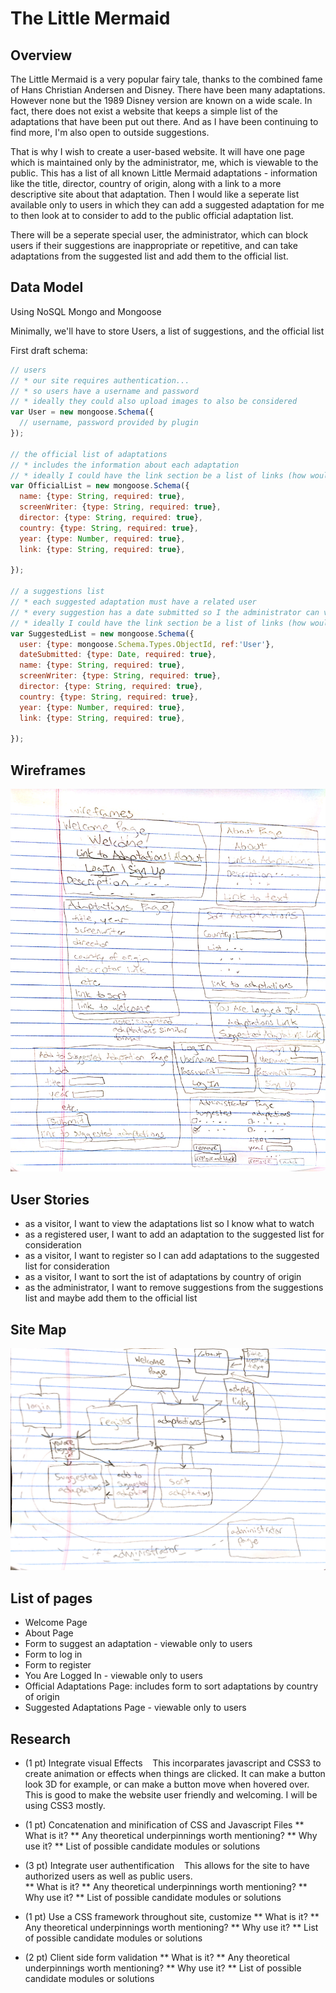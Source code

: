 
# The Little Mermaid

## Overview

The Little Mermaid is a very popular fairy tale, thanks to the combined fame of Hans Christian Andersen and Disney.  There have been many adaptations.  However none but the 1989 Disney version are known on a wide scale.  In fact, there does not exist a website that keeps a simple list of the adaptations that have been put out there.  And as I have been continuing to find more, I'm also open to outside suggestions.  

That is why I wish to create a user-based website.  It will have one page which is maintained only by the administrator, me, which is viewable to the public.  This has a list of all known Little Mermaid adaptations - information like the title, director, country of origin, along with a link to a more descriptive site about that adaptation.  Then I would like a seperate list available only to users in which they can add a suggested adaptation for me to then look at to consider to add to the public official adaptation list.

There will be a seperate special user, the administrator, which can block users if their suggestions are inappropriate or repetitive, and can take adaptations from the suggested list and add them to the official list.


## Data Model

Using NoSQL Mongo and Mongoose

Minimally, we'll have to store Users, a list of suggestions, and the official list

First draft schema:

```javascript
// users
// * our site requires authentication...
// * so users have a username and password
// * ideally they could also upload images to also be considered
var User = new mongoose.Schema({
  // username, password provided by plugin
});

// the official list of adaptations
// * includes the information about each adaptation
// * ideally I could have the link section be a list of links (how would this be done?)
var OfficialList = new mongoose.Schema({
  name: {type: String, required: true},
  screenWriter: {type: String, required: true},
  director: {type: String, required: true},
  country: {type: String, required: true},
  year: {type: Number, required: true},
  link: {type: String, required: true},
	
});

// a suggestions list
// * each suggested adaptation must have a related user
// * every suggestion has a date submitted so I the administrator can view them in order submitted
// * ideally I could have the link section be a list of links (how would this be done?)
var SuggestedList = new mongoose.Schema({
  user: {type: mongoose.Schema.Types.ObjectId, ref:'User'},
  dateSubmitted: {type: Date, required: true},
  name: {type: String, required: true},
  screenWriter: {type: String, required: true},
  director: {type: String, required: true},
  country: {type: String, required: true},
  year: {type: Number, required: true},
  link: {type: String, required: true},
	
});
```

## Wireframes

![wireframes](img/wireframes.jpg)

## User Stories

* as a visitor, I want to view the adaptations list so I know what to watch
* as a registered user, I want to add an adaptation to the suggested list for consideration
* as a visitor, I want to register so I can add adaptations to the suggested list for consideration
* as a visitor, I want to sort the ist of adaptations by country of origin
* as the administrator, I want to remove suggestions from the suggestions list and maybe add them to the official list

## Site Map

![site map](img/siteMap.jpg)

## List of pages

* Welcome Page
* About Page
* Form to suggest an adaptation - viewable only to users
* Form to log in
* Form to register
* You Are Logged In - viewable only to users
* Official Adaptations Page: includes form to sort adaptations by country of origin
* Suggested Adaptations Page - viewable only to users

## Research

* (1 pt) Integrate visual Effects
&nbsp;&nbsp; This incorparates javascript and CSS3 to create animation or effects when things are clicked.  It can make a button look 3D for example, or can make a button move when hovered over.  This is good to make the website user friendly and welcoming.  I will be using CSS3 mostly.

* (1 pt) Concatenation and minification of CSS and Javascript Files
** What is it?
** Any theoretical underpinnings worth mentioning?
** Why use it?
** List of possible candidate modules or solutions

* (3 pt) Integrate user authentification
&nbsp;&nbsp; This allows for the site to have authorized users as well as public users.  
** What is it?
** Any theoretical underpinnings worth mentioning?
** Why use it?
** List of possible candidate modules or solutions

* (1 pt) Use a CSS framework throughout site, customize
** What is it?
** Any theoretical underpinnings worth mentioning?
** Why use it?
** List of possible candidate modules or solutions

* (2 pt) Client side form validation
** What is it?
** Any theoretical underpinnings worth mentioning?
** Why use it?
** List of possible candidate modules or solutions
